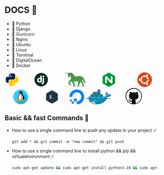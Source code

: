 # DOCS 🚀
 - 💙 Python
 - 💙 Django 
 - 💙 Gunicorn 
 - 💙 Nginx 
 - 💙 Ubuntu
 - 💙 Linux
 - 💙 Terminal
 - 💙 DigitalOcean
 - 💙 Docker

<p align="center">
  <code><img height="48" src="./pictures/python.png"/>      </code>
  <code><img height="48" src="./pictures/django.png"/>      </code>
  <code><img height="48" src="./pictures/gunicorn.png"/>    </code>
  <code><img height="48" src="./pictures/nginx.png"/>       </code> 
  <code><img height="48" src="./pictures/ubuntu.png"/>      </code> 
  <code><img height="48" src="./pictures/linux.png"/>       </code>
  <code><img height="48" src="./pictures/terminal.png"/>    </code>
  <code><img height="48" src="./pictures/digitalocean.png"/></code>
  <code><img height="48" src="./pictures/docker.png"/>      </code>
  <code><img height= "53px" src="./pictures/github.png">    </code>
</p>

## Basic && fast Commands 🙂

 - How to use a single command line to push any update in your project ☄️
   
   ```git
   git add * && git commit -m "new commit" && git push
   ```
 - How to use a single command line to install python && pip && virtualenvironment  ☄️

   ``` sh 
   sudo apt-get update && sudo apt-get install python3.10 && sudo apt-get install python3-pip && sudo apt install python3-virtualenv
   ```   
